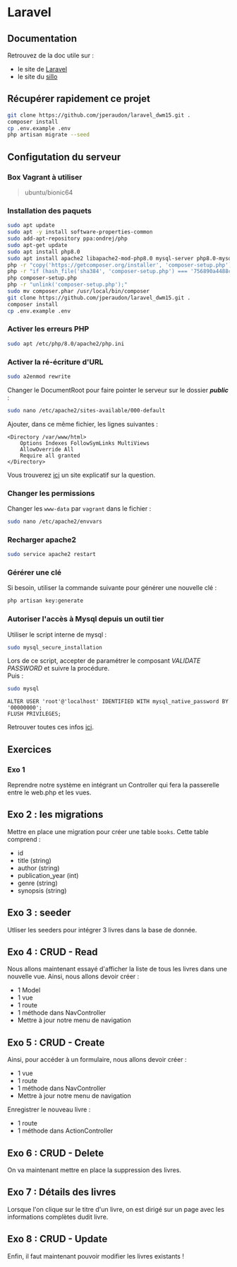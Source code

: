 # Laravel

## Documentation
Retrouvez de la doc utile sur :
- le site de [Laravel](https://laravel.com/docs/8.x)
- le site du [sillo](https://laravel.sillo.org/laravel-8/)

## Récupérer rapidement ce projet
```bash
git clone https://github.com/jperaudon/laravel_dwm15.git .
composer install
cp .env.example .env
php artisan migrate --seed
```

## Configutation du serveur

### Box Vagrant à utiliser
> ubuntu/bionic64

### Installation des paquets
```bash
sudo apt update
sudo apt -y install software-properties-common
sudo add-apt-repository ppa:ondrej/php
sudo apt-get update
sudo apt install php8.0
sudo apt install apache2 libapache2-mod-php8.0 mysql-server php8.0-mysql php8.0-mbstring php8.0-dom zip
php -r "copy('https://getcomposer.org/installer', 'composer-setup.php');"
php -r "if (hash_file('sha384', 'composer-setup.php') === '756890a4488ce9024fc62c56153228907f1545c228516cbf63f885e036d37e9a59d27d63f46af1d4d07ee0f76181c7d3') { echo 'Installer verified'; } else { echo 'Installer corrupt'; unlink('composer-setup.php'); } echo PHP_EOL;"
php composer-setup.php
php -r "unlink('composer-setup.php');"
sudo mv composer.phar /usr/local/bin/composer
git clone https://github.com/jperaudon/laravel_dwm15.git .
composer install
cp .env.example .env
```

### Activer les erreurs PHP
```bash
sudo apt /etc/php/8.0/apache2/php.ini
```

### Activer la ré-écriture d'URL
```bash
sudo a2enmod rewrite
```

Changer le DocumentRoot pour faire pointer le serveur sur le dossier __*public*__ :
```bash
sudo nano /etc/apache2/sites-available/000-default
```

Ajouter, dans ce même fichier, les lignes suivantes :
```
<Directory /var/www/html>
    Options Indexes FollowSymLinks MultiViews
    AllowOverride All
    Require all granted
</Directory>
```
Vous trouverez [ici](https://www.digitalocean.com/community/tutorials/how-to-rewrite-urls-with-mod_rewrite-for-apache-on-ubuntu-16-04) un site explicatif sur la question.

### Changer les permissions
Changer les ```www-data``` par ```vagrant``` dans le fichier :
```bash
sudo nano /etc/apache2/envvars
```

### Recharger apache2
```bash
sudo service apache2 restart
```

### Gérérer une clé
Si besoin, utiliser la commande suivante pour générer une nouvelle clé : 
```bash
php artisan key:generate
```

### Autoriser l'accès à Mysql depuis un outil tier
Utiliser le script interne de mysql :
```bash
sudo mysql_secure_installation
```
Lors de ce script, accepter de paramétrer le composant *VALIDATE PASSWORD* et suivre la procédure.  
Puis :
```bash
sudo mysql
```
```mysql
ALTER USER 'root'@'localhost' IDENTIFIED WITH mysql_native_password BY '00000000';
FLUSH PRIVILEGES;
```

Retrouver toutes ces infos [ici](https://www.digitalocean.com/community/tutorials/how-to-install-mysql-on-ubuntu-20-04-fr).

## Exercices
### Exo 1
Reprendre notre système en intégrant un Controller qui fera la passerelle entre le web.php et les vues.

## Exo 2 : les migrations
Mettre en place une migration pour créer une table ```books```.
Cette table comprend :
- id
- title (string)
- author (string)
- publication_year (int)
- genre (string)
- synopsis (string)

## Exo 3 : seeder
Utliser les seeders pour intégrer 3 livres dans la base de donnée.

## Exo 4 : CRUD - Read
Nous allons maintenant essayé d'afficher la liste de tous les livres dans une nouvelle vue.
Ainsi, nous allons devoir créer :
- 1 Model
- 1 vue
- 1 route
- 1 méthode dans NavController
- Mettre à jour notre menu de navigation

## Exo 5 : CRUD - Create
Ainsi, pour accéder à un formulaire, nous allons devoir créer :
- 1 vue
- 1 route
- 1 méthode dans NavController
- Mettre à jour notre menu de navigation

Enregistrer le nouveau livre :
- 1 route
- 1 méthode dans ActionController

## Exo 6 : CRUD - Delete
On va maintenant mettre en place la suppression des livres.

## Exo 7 : Détails des livres
Lorsque l'on clique sur le titre d'un livre, on est dirigé sur un page avec les informations complètes dudit livre.

## Exo 8 : CRUD - Update
Enfin, il faut maintenant pouvoir modifier les livres existants !